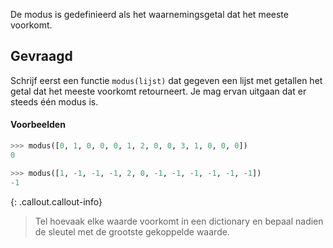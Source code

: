 De modus is gedefinieerd als het waarnemingsgetal dat het meeste voorkomt.

## Gevraagd
Schrijf eerst een functie `modus(lijst)` dat gegeven een lijst met getallen het getal dat het meeste voorkomt retourneert. Je mag ervan uitgaan dat er steeds één modus is.

#### Voorbeelden

```python
>>> modus([0, 1, 0, 0, 0, 1, 2, 0, 0, 3, 1, 0, 0, 0])
0
```

```python
>>> modus([1, -1, -1, -1, 2, 0, -1, -1, -1, -1, -1, -1])
-1
```

{: .callout.callout-info}
> Tel hoevaak elke waarde voorkomt in een dictionary en bepaal nadien de sleutel met de grootste gekoppelde waarde.

